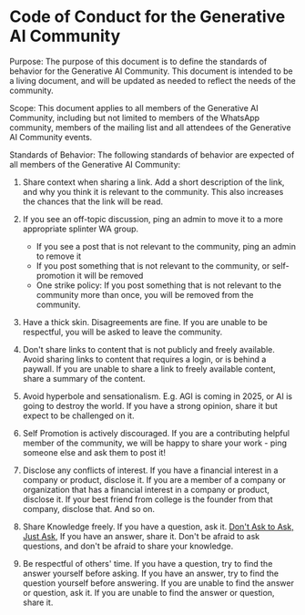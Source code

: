 # Code of Conduct for the Generative AI Community

Purpose: The purpose of this document is to define the standards of behavior for the Generative AI Community. This document is intended to be a living document, and will be updated as needed to reflect the needs of the community.

Scope: This document applies to all members of the Generative AI Community, including but not limited to members of the WhatsApp community, members of the mailing list and all attendees of the Generative AI Community events.

Standards of Behavior: The following standards of behavior are expected of all members of the Generative AI Community:

1. Share context when sharing a link. Add a short description of the link, and why you think it is relevant to the community. This also increases the chances that the link will be read.

1. If you see an off-topic discussion, ping an admin to move it to a more appropriate splinter WA group.

   - If you see a post that is not relevant to the community, ping an admin to remove it
   - If you post something that is not relevant to the community, or self-promotion it will be removed
   - One strike policy: If you post something that is not relevant to the community more than once, you will be removed from the community.

1. Have a thick skin. Disagreements are fine. If you are unable to be respectful, you will be asked to leave the community.

1. Don't share links to content that is not publicly and freely available. Avoid sharing links to content that requires a login, or is behind a paywall. If you are unable to share a link to freely available content, share a summary of the content.

1. Avoid hyperbole and sensationalism. E.g. AGI is coming in 2025, or AI is going to destroy the world. If you have a strong opinion, share it but expect to be challenged on it.

1. Self Promotion is actively discouraged. If you are a contributing helpful member of the community, we will be happy to share your work - ping someone else and ask them to post it!

1. Disclose any conflicts of interest. If you have a financial interest in a company or product, disclose it. If you are a member of a company or organization that has a financial interest in a company or product, disclose it. If your best friend from college is the founder from that company, disclose that. And so on.

1. Share Knowledge freely. If you have a question, ask it. [Don't Ask to Ask, Just Ask](https://dontasktoask.com/), If you have an answer, share it. Don't be afraid to ask questions, and don't be afraid to share your knowledge.

1. Be respectful of others' time. If you have a question, try to find the answer yourself before asking. If you have an answer, try to find the question yourself before answering. If you are unable to find the answer or question, ask it. If you are unable to find the answer or question, share it.
